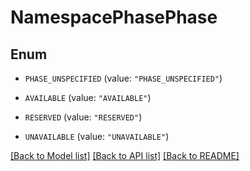 # NamespacePhasePhase

## Enum


* `PHASE_UNSPECIFIED` (value: `"PHASE_UNSPECIFIED"`)

* `AVAILABLE` (value: `"AVAILABLE"`)

* `RESERVED` (value: `"RESERVED"`)

* `UNAVAILABLE` (value: `"UNAVAILABLE"`)


[[Back to Model list]](../README.md#documentation-for-models) [[Back to API list]](../README.md#documentation-for-api-endpoints) [[Back to README]](../README.md)


